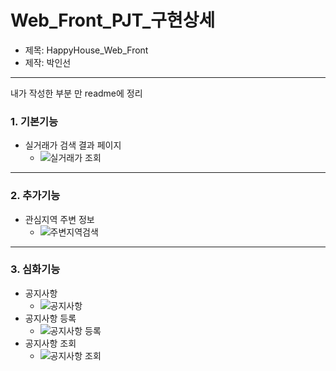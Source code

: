 # Web_Front_PJT_구현상세

* 제목: HappyHouse_Web_Front
* 제작: 박인선


<hr/>



내가 작성한 부분 만 readme에 정리


### 1. 기본기능

* 실거래가 검색 결과 페이지
    + ![실거래가 조회](https://user-images.githubusercontent.com/37062271/93774258-05a34b80-fc5c-11ea-9ec0-d3e08577ae1b.PNG)

<hr/>




### 2. 추가기능

* 관심지역 주변 정보 
    + ![주변지역검색](https://user-images.githubusercontent.com/37062271/93774428-38e5da80-fc5c-11ea-8240-15efc7203921.PNG)


<hr/>


### 3. 심화기능


* 공지사항
    + ![공지사항](https://user-images.githubusercontent.com/37062271/93774402-34b9bd00-fc5c-11ea-9728-06044731bf1c.PNG)
* 공지사항 등록
    + ![공지사항 등록](https://user-images.githubusercontent.com/37062271/93774444-3c796180-fc5c-11ea-9e38-ea8144ec4d93.PNG)
* 공지사항 조회
    + ![공지사항 조회](https://user-images.githubusercontent.com/37062271/93774415-35eaea00-fc5c-11ea-984f-f83ba1e719e5.PNG)
